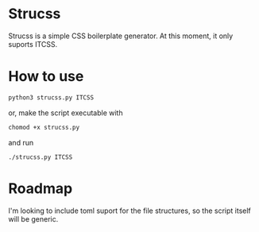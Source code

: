 # Strucss
Strucss is a simple CSS boilerplate generator.  At this moment, it only suports ITCSS.

# How to use

```bash
python3 strucss.py ITCSS 
```
or, make the script executable with
```bash
chomod +x strucss.py
```
and run
```
./strucss.py ITCSS
```

# Roadmap
I'm looking to include toml suport for the file structures, so the script itself will be generic.
